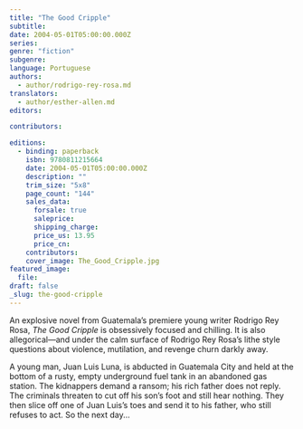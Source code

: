 ```yaml
---
title: "The Good Cripple"
subtitle:
date: 2004-05-01T05:00:00.000Z
series:
genre: "fiction"
subgenre:
language: Portuguese
authors:
  - author/rodrigo-rey-rosa.md
translators:
  - author/esther-allen.md
editors:

contributors:

editions:
  - binding: paperback
    isbn: 9780811215664
    date: 2004-05-01T05:00:00.000Z
    description: ""
    trim_size: "5x8"
    page_count: "144"
    sales_data:
      forsale: true
      saleprice:
      shipping_charge:
      price_us: 13.95
      price_cn:
    contributors:
    cover_image: The_Good_Cripple.jpg
featured_image:
  file:
draft: false
_slug: the-good-cripple
---
```


An explosive novel from Guatemala’s premiere young writer Rodrigo Rey Rosa, _The Good Cripple_ is obsessively focused and chilling. It is also allegorical––and under the calm surface of Rodrigo Rey Rosa’s lithe style questions about violence, mutilation, and revenge churn darkly away.

A young man, Juan Luis Luna, is abducted in Guatemala City and held at the bottom of a rusty, empty underground fuel tank in an abandoned gas station. The kidnappers demand a ransom; his rich father does not reply. The criminals threaten to cut off his son’s foot and still hear nothing. They then slice off one of Juan Luis’s toes and send it to his father, who still refuses to act. So the next day...

